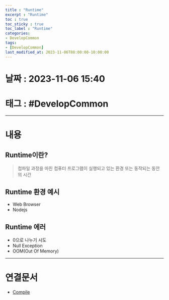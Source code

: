 ```yaml
---
title : "Runtime"
excerpt : "Runtime"
toc : true
toc_sticky : true
toc_label : "Runtime"
categories:
- DevelopCommon
tags:
- [DevelopCommon]
last_modified_at: 2023-11-06T08:00:00-10:00:00
---
```


# 날짜 : 2023-11-06 15:40

# 태그 : #DevelopCommon 
---

# 내용

## Runtime이란?
> 컴파일 과정을 마친 컴퓨터 프로그램이 실행되고 있는 환경 또는 동작되는 동안의 시간

## Runtime 환경 예시
- Web Browser
- Nodejs

## Runtime 에러
- 0으로 나누기 시도
- Null Exception
- OOM(Out Of Memory)

---

# 연결문서
- [Compile](../../developcommon/DevelopCommon-Compile)